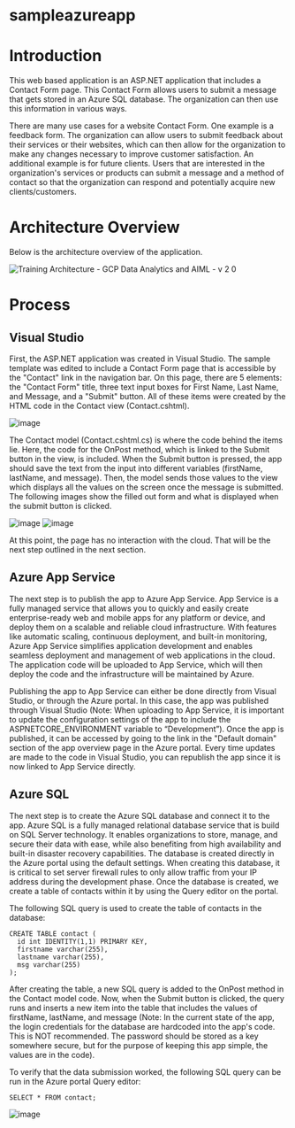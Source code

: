 # sampleazureapp

<h1>Introduction</h1>
<p>This web based application is an ASP.NET application that includes a Contact Form page. This Contact Form allows users to submit a message that gets stored in an Azure SQL database. The organization can then use this information in various ways. </p>
<p>There are many use cases for a website Contact Form. One example is a feedback form. The organization can allow users to submit feedback about their services or their websites, which can then allow for the organization to make any changes necessary to improve customer satisfaction. An additional example is for future clients. Users that are interested in the organization's services or products can submit a message and a method of contact so that the organization can respond and potentially acquire new clients/customers. </p>

<h1> Architecture Overview </h1>
<p>Below is the architecture overview of the application.</p>

![Training Architecture - GCP Data Analytics and AIML - v 2 0](https://user-images.githubusercontent.com/42750252/220777306-a1402a3d-d67d-4b3a-a78c-24ce0949d530.png)

<h1>Process</h1>
<h2>Visual Studio</h2>
<p>First, the ASP.NET application was created in Visual Studio. The sample template was edited to include a Contact Form page that is accessible by the "Contact" link in the navigation bar. On this page, there are 5 elements: the "Contact Form" title, three text input boxes for First Name, Last Name, and Message, and a "Submit" button. All of these items were created by the HTML code in the Contact view (Contact.cshtml). </p>

![image](https://github.com/yena816/sampleazureapp/assets/42750252/0f56e587-9283-4de2-a6b6-9f1e5286d818)

<p>The Contact model (Contact.cshtml.cs) is where the code behind the items lie. Here, the code for the OnPost method, which is linked to the Submit button in the view, is included. When the Submit button is pressed, the app should save the text from the input into different variables (firstName, lastName, and message). Then, the model sends those values to the view which displays all the values on the screen once the message is submitted. The following images show the filled out form and what is displayed when the submit button is clicked. </p>

![image](https://github.com/yena816/sampleazureapp/assets/42750252/9a2eac70-85c9-4acd-935a-63985f98396a)
![image](https://github.com/yena816/sampleazureapp/assets/42750252/fd734250-25d5-4fd9-b294-3c3c54e79509)

<p>At this point, the page has no interaction with the cloud. That will be the next step outlined in the next section. </p>

<h2>Azure App Service</h2>
<p>The next step is to publish the app to Azure App Service. App Service is a fully managed service that allows you to quickly and easily create enterprise-ready web and mobile apps for any platform or device, and deploy them on a scalable and reliable cloud infrastructure. With features like automatic scaling, continuous deployment, and built-in monitoring, Azure App Service simplifies application development and enables seamless deployment and management of web applications in the cloud.  The application code will be uploaded to App Service, which will then deploy the code and the infrastructure will be maintained by Azure. </p>

<p>Publishing the app to App Service can either be done directly from Visual Studio, or through the Azure portal. In this case, the app was published through Visual Studio (Note: When uploading to App Service, it is important to update the configuration settings of the app to include the ASPNETCORE_ENVIRONMENT variable to “Development”). Once the app is published, it can be accessed by going to the link in the "Default domain" section of the app overview page in the Azure portal. Every time updates are made to the code in Visual Studio, you can republish the app since it is now linked to App Service directly. </p> 

<h2>Azure SQL</h2>

<p>The next step is to create the Azure SQL database and connect it to the app. Azure SQL is a fully managed relational database service that is build on SQL Server technology. It enables organizations to store, manage, and secure their data with ease, while also benefiting from high availability and built-in disaster recovery capabilities. The database is created directly in the Azure portal using the default settings. When creating this database, it is critical to set server firewall rules to only allow traffic from your IP address during the development phase. Once the database is created, we create a table of contacts within it by using the Query editor on the portal.  </p>
<p>The following SQL query is used to create the table of contacts in the database: </p>

```
CREATE TABLE contact (
  id int IDENTITY(1,1) PRIMARY KEY,
  firstname varchar(255),
  lastname varchar(255),
  msg varchar(255)
); 
``` 
<p>After creating the table, a new SQL query is added to the OnPost method in the Contact model code. Now, when the Submit button is clicked, the query runs and inserts a new item into the table that includes the values of firstName, lastName, and message (Note: In the current state of the app, the login credentials for the database are hardcoded into the app's code. This is NOT recommended. The password should be stored as a key somewhere secure, but for the purpose of keeping this app simple, the values are in the code). </p>
<p>To verify that the data submission worked, the following SQL query can be run in the Azure portal Query editor: </p>

```
SELECT * FROM contact;
```

![image](https://github.com/yena816/sampleazureapp/assets/42750252/70aa40f6-2e1c-4807-a8c3-12800edf90d5)

